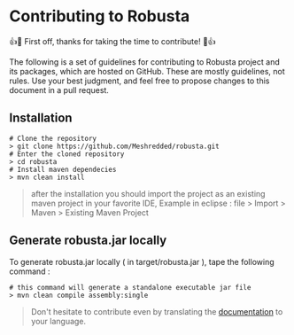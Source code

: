 # Contributing to Robusta

:+1::tada: First off, thanks for taking the time to contribute! :tada::+1:

The following is a set of guidelines for contributing to Robusta project and its packages, which are hosted  on GitHub. These are mostly guidelines, not rules. Use your best judgment, and feel free to propose changes to this document in a pull request.

## Installation
```
# Clone the repository
> git clone https://github.com/Meshredded/robusta.git
# Enter the cloned repository
> cd robusta
# Install maven dependecies
> mvn clean install
```
> after the installation you should import the project as an existing maven project in your favorite IDE, Example in eclipse : file > Import > Maven > Existing Maven Project

## Generate robusta.jar locally
To generate robusta.jar locally ( in target/robusta.jar ), tape the following command :
```
# this command will generate a standalone executable jar file
> mvn clean compile assembly:single
```

> Don't hesitate to contribute even by translating the [documentation](https://github.com/Meshredded/robusta/wiki) to your language.

